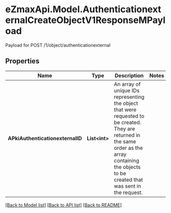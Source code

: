 # eZmaxApi.Model.AuthenticationexternalCreateObjectV1ResponseMPayload
Payload for POST /1/object/authenticationexternal

## Properties

Name | Type | Description | Notes
------------ | ------------- | ------------- | -------------
**APkiAuthenticationexternalID** | **List&lt;int&gt;** | An array of unique IDs representing the object that were requested to be created.  They are returned in the same order as the array containing the objects to be created that was sent in the request. | 

[[Back to Model list]](../README.md#documentation-for-models) [[Back to API list]](../README.md#documentation-for-api-endpoints) [[Back to README]](../README.md)

